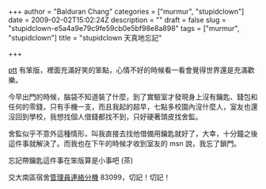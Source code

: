 +++
author = "Balduran Chang"
categories = ["murmur", "stupidclown"]
date = 2009-02-02T15:02:24Z
description = ""
draft = false
slug = "stupidclown-e5a4a9e79c9fe59cb0e5bf98e8a898"
tags = ["murmur", "stupidclown"]
title = "stupidclown 天真地忘記"

+++


[ptt](http://www.ptt.cc/index.bbs.html) 有笨版，裡面充滿好笑的笨點，心情不好的時候看一看會覺得世界還是充滿歡樂。

今早出門的時候，腦袋不知道裝了什麼，到了實驗室才發現身上沒有鑰匙、錢包和任何的零錢，只有手機一支，而且我起的超早，七點多校園內沒什麼人，室友也還沒回到學校，我想找個人借錢都找不到，只好硬著頭皮找舍監。

舍監似乎不意外這種情形，叫我直接去找他借備用鑰匙就好了，大幸，十分鐘之後這件事就解決了。而我也在下午的時候才收到室友的 msn 說，我忘了鎖門。

忘記帶鑰匙這件事在笨版算是小事吧 (茶)

交大南區宿舍[管理員連絡分機](http://housing.adm.nctu.edu.tw/uvpage/modules/catalog_5/static/main.php?file=tel.html) 83099，切記！切記！

